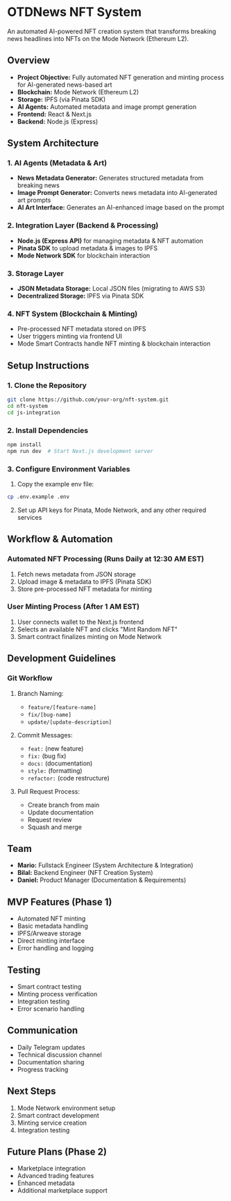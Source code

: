 # OTDNews NFT System

An automated AI-powered NFT creation system that transforms breaking news headlines into NFTs on the Mode Network (Ethereum L2).

## Overview

- **Project Objective:** Fully automated NFT generation and minting process for AI-generated news-based art
- **Blockchain:** Mode Network (Ethereum L2)
- **Storage:** IPFS (via Pinata SDK)
- **AI Agents:** Automated metadata and image prompt generation
- **Frontend:** React & Next.js
- **Backend:** Node.js (Express)

## System Architecture

### 1. AI Agents (Metadata & Art)

- **News Metadata Generator:** Generates structured metadata from breaking news
- **Image Prompt Generator:** Converts news metadata into AI-generated art prompts
- **AI Art Interface:** Generates an AI-enhanced image based on the prompt

### 2. Integration Layer (Backend & Processing)

- **Node.js (Express API)** for managing metadata & NFT automation
- **Pinata SDK** to upload metadata & images to IPFS
- **Mode Network SDK** for blockchain interaction

### 3. Storage Layer

- **JSON Metadata Storage:** Local JSON files (migrating to AWS S3)
- **Decentralized Storage:** IPFS via Pinata SDK

### 4. NFT System (Blockchain & Minting)

- Pre-processed NFT metadata stored on IPFS
- User triggers minting via frontend UI
- Mode Smart Contracts handle NFT minting & blockchain interaction

## Setup Instructions

### 1. Clone the Repository

```bash
git clone https://github.com/your-org/nft-system.git
cd nft-system
cd js-integration
```

### 2. Install Dependencies
```bash
npm install
npm run dev  # Start Next.js development server
```

### 3. Configure Environment Variables

1. Copy the example env file:
```bash
cp .env.example .env
```
2. Set up API keys for Pinata, Mode Network, and any other required services

## Workflow & Automation

### Automated NFT Processing (Runs Daily at 12:30 AM EST)

1. Fetch news metadata from JSON storage
2. Upload image & metadata to IPFS (Pinata SDK)
3. Store pre-processed NFT metadata for minting

### User Minting Process (After 1 AM EST)

1. User connects wallet to the Next.js frontend
2. Selects an available NFT and clicks "Mint Random NFT"
3. Smart contract finalizes minting on Mode Network

## Development Guidelines

### Git Workflow
1. Branch Naming:
   - `feature/[feature-name]`
   - `fix/[bug-name]`
   - `update/[update-description]`

2. Commit Messages:
   - `feat:` (new feature)
   - `fix:` (bug fix)
   - `docs:` (documentation)
   - `style:` (formatting)
   - `refactor:` (code restructure)

3. Pull Request Process:
   - Create branch from main
   - Update documentation
   - Request review
   - Squash and merge

## Team
- **Mario:** Fullstack Engineer (System Architecture & Integration)
- **Bilal:** Backend Engineer (NFT Creation System)
- **Daniel:** Product Manager (Documentation & Requirements)

## MVP Features (Phase 1)
- Automated NFT minting
- Basic metadata handling
- IPFS/Arweave storage
- Direct minting interface
- Error handling and logging

## Testing
- Smart contract testing
- Minting process verification
- Integration testing
- Error scenario handling

## Communication
- Daily Telegram updates
- Technical discussion channel
- Documentation sharing
- Progress tracking

## Next Steps
1. Mode Network environment setup
2. Smart contract development
3. Minting service creation
4. Integration testing

## Future Plans (Phase 2)
- Marketplace integration
- Advanced trading features
- Enhanced metadata
- Additional marketplace support
